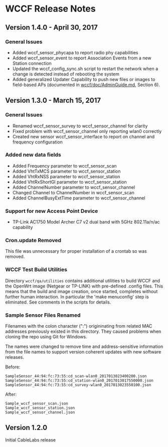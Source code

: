 # WCCF Release Notes

## Version 1.4.0 - April 30, 2017

### General Issues
- Added wccf_sensor_phycapa to report radio phy capabilities
- Added wccf_sensor_event to report Association Events from a new Station connection
- Updated the wccf_config_sync.sh script to restart the network when a change is detected instead of rebooting the system
- Added generalized Updater Capability to push new files or images to field-based APs (documented in [wccf/doc/AdminGuide.md](./AdminGuide.md), Section 6).

## Version 1.3.0 - March 15, 2017

### General Issues
- Renamed wccf\_sensor\_survey to wccf\_sensor\_channel for clarity
- Fixed problem with wccf\_sensor\_channel only reporting wlan0 correctly
- Created new sensor wccf\_sensor\_interface to report on channel and frequency configuration

### Added new data fields
- Added Frequency parameter to wccf\_sensor\_scan
- Added VhtTxMCS parameter to wccf\_sensor\_station
- Added VhtRxNSS parameter to wccf\_sensor\_station
- Added VhtRxShortGI parameter to wccf\_sensor\_station
- Added ChannelNumber parameter to wccf\_sensor\_channel
- Changed Channel to ChannelNumber in wccf\_sensor\_scan
- Added ChannelBusyExtTime parameter to wccf\_sensor\_channel

### Support for new Access Point Device
- TP-Link AC1750 Model Archer C7 v2 dual band with 5GHz 802.11a/n/ac capability

### Cron.update Removed
This file was unnecessary for proper installation of a crontab so was removed.

### WCCF Test Build Utilities
Directory `wccf/qa/utilities` contains additional utilities to build WCCF and the OpenWrt image (Netgear or TP-LINK) with pre-defined .config files.  This means that the build and image creation, once started, completes without further human interaction.  In particular the 'make menuconfig' step is eliminated.  See comments in the scripts for details.

### Sample Sensor Files Renamed
Filenames with the colon character (":") origininating from related MAC addresses previously existed in this directory.  They caused problems when cloning the repo using Git for Windows.

The names were changed to remove time and address-sensitive information from the file names to support version coherent updates with new software releases.

Before:

    SampleSensor_44:94:fc:73:55:cd_scan-wlan0_2017013023400200.json
    SampleSensor_44:94:fc:73:55:cd_station-wlan0_2017013017550000.json
    SampleSensor_44:94:fc:73:55:cd_survey-wlan0_2017013023550100.json

After:

    Sample_wccf_sensor_scan.json
    Sample_wccf_sensor_station.json
    Sample_wccf_sensor_channel.json

## Version 1.2.0

Initial CableLabs release
